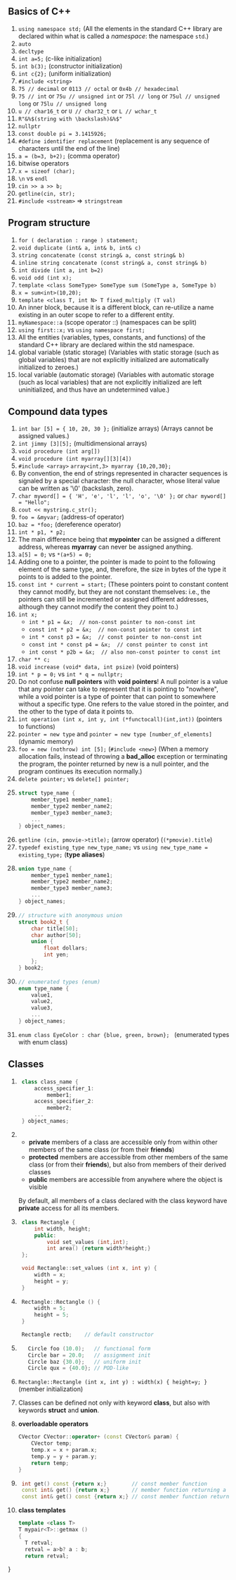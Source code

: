## Basics of C++
1. `using namespace std;` (All the elements in the standard C++ library are declared within what is called a *namespace*: the namespace `std`.)
2. `auto`
3. `decltype`
4. `int a=5;` (c-like initialization)
5. `int b(3);` (constructor initialization)
6. `int c{2};` (uniform initialization)
7. `#include <string>`
8. `75 // decimal` or `0113 // octal` or `0x4b // hexadecimal`
9. `75 // int` or `75u // unsigned int` or `75l // long` or `75ul // unsigned long` or `75lu // unsigned long` 
10.  `u // char16_t` or `U // char32_t` or `L // wchar_t`
11. `R"&%$(string with \backslash)&%$"`
12. `nullptr`
13. `const double pi = 3.1415926;`
14. `#define identifier replacement` (replacement is any sequence of characters until the end of the line)
15. `a = (b=3, b+2);` (comma operator)
16. bitwise operators
17. `x = sizeof (char);`
18. `\n` vs `endl`
19. `cin >> a >> b;`
20. `getline(cin, str);`
21. `#include <sstream>` => `stringstream`

## Program structure
1. `for ( declaration : range ) statement;`
2. `void duplicate (int& a, int& b, int& c)`
3. `string concatenate (const string& a, const string& b)`
4. `inline string concatenate (const string& a, const string& b)`
5. `int divide (int a, int b=2)`
6. `void odd (int x);`
7. `template <class SomeType> SomeType sum (SomeType a, SomeType b)`
8. `x = sum<int>(10,20);`
9. `template <class T, int N> T fixed_multiply (T val)`
10. An inner block, because it is a different block, can re-utilize a name existing in an outer scope to refer to a different entity.
11. `myNamespace::a` (scope operator ::) (namespaces can be split)
12. `using first::x;` vs `using namespace first;`
13. All the entities (variables, types, constants, and functions) of the standard C++ library are declared within the std namespace.
14. global variable (static storage) (Variables with static storage (such as global variables) that are not explicitly initialized are automatically initialized to zeroes.)
15. local variable (automatic storage) (Variables with automatic storage (such as local variables) that are not explicitly initialized are left uninitialized, and thus have an undetermined value.)

## Compound data types
1. `int bar [5] = { 10, 20, 30 };` (initialize arrays) (Arrays cannot be assigned values.)
2. `int jimmy [3][5];` (multidimensional arrays)
3. `void procedure (int arg[])`
4. `void procedure (int myarray[][3][4])`
5. `#include <array>` `array<int,3> myarray {10,20,30};`
6. By convention, the end of strings represented in character sequences is signaled by a special character: the null character, whose literal value can be written as '\0' (backslash, zero).
7. `char myword[] = { 'H', 'e', 'l', 'l', 'o', '\0' };` or `char myword[] = "Hello";`
8. `cout << mystring.c_str();`
9. `foo = &myvar;` (address-of operator)
10. `baz = *foo;` (dereference operator)
11. `int * p1, * p2;`
12. The main difference being that **mypointer** can be assigned a different address, whereas **myarray** can never be assigned anything.
13. `a[5] = 0;` vs `*(a+5) = 0;`
14. Adding one to a pointer, the pointer is made to point to the following element of the same type, and, therefore, the size in bytes of the type it points to is added to the pointer.
15. `const int * current = start;` (These pointers point to constant content they cannot modify, but they are not constant themselves: i.e., the pointers can still be incremented or assigned different addresses, although they cannot modify the content they point to.)
16. `int x;`
	- `int * p1 = &x;  // non-const pointer to non-const int`
	- `const int * p2 = &x;  // non-const pointer to const int`
	-  `int * const p3 = &x;  // const pointer to non-const int`
	- `const int * const p4 = &x;  // const pointer to const int`
	- `int const * p2b = &x;  // also non-const pointer to const int`
17. `char ** c;`
18. `void increase (void* data, int psize)` (void pointers)
19. `int * p = 0;` vs `int * q = nullptr;`
20. Do not confuse **null pointers** with **void pointers**! A null pointer is a value that any pointer can take to represent that it is pointing to "nowhere", while a void pointer is a type of pointer that can point to somewhere without a specific type. One refers to the value stored in the pointer, and the other to the type of data it points to.
21. `int operation (int x, int y, int (*functocall)(int,int))` (pointers to functions)
22. `pointer = new type` and `pointer = new type [number_of_elements]` (dynamic memory)
23. `foo = new (nothrow) int [5];` (`#include <new>`) (When a memory allocation fails, instead of throwing a **bad_alloc** exception or terminating the program, the pointer returned by new is a null pointer, and the program continues its execution normally.)
24. `delete pointer;` vs `delete[] pointer;`
25. ```c++
	struct type_name {
		member_type1 member_name1;
		member_type2 member_name2;
		member_type3 member_name3;
		...
	} object_names;
	```
26. `getline (cin, pmovie->title);` (arrow operator) (`(*pmovie).title`)
27. `typedef existing_type new_type_name;` vs `using new_type_name = existing_type;` (**type aliases**)
28. ```c++
	union type_name {
		member_type1 member_name1;
		member_type2 member_name2;
		member_type3 member_name3;
		...
	} object_names;
	```
29. ```c++
	// structure with anonymous union
	struct book2_t {
		char title[50];
		char author[50];
		union {
			float dollars;
			int yen;
		};
	} book2;
	```
30. ```c++
	// enumerated types (enum)
	enum type_name {
		value1,
		value2,
		value3,
		...
	} object_names;
	```
31. `enum class EyeColor : char {blue, green, brown}; ` (enumerated types with enum class)

## Classes
1. ```c++
	class class_name {
		access_specifier_1:
			member1;
		access_specifier_2:
			member2;
		...
	} object_names;
	```
2. - **private** members of a class are accessible only from within other members of the same class (or from their **friends**)
	- **protected** members are accessible from other members of the same class (or from their **friends**), but also from members of their derived classes
	- **public** members are accessible from anywhere where the object is visible
	
	By default, all members of a class declared with the class keyword have **private** access for all its members.
3. ```c++
	class Rectangle {
		int width, height;
		public:
			void set_values (int,int);
			int area() {return width*height;}
	};
	
	void Rectangle::set_values (int x, int y) {
		width = x;
		height = y;
	}
	```
4. ```c++
	Rectangle::Rectangle () {
		width = 5;
		height = 5;
	}
	
	Rectangle rectb;	// default constructor
	```
5. ```c++
	  Circle foo (10.0);   // functional form
	  Circle bar = 20.0;   // assignment init
	  Circle baz {30.0};   // uniform init
	  Circle qux = {40.0}; // POD-like
	```
6. `Rectangle::Rectangle (int x, int y) : width(x) { height=y; }` (member initialization)
7. Classes can be defined not only with keyword **class**, but also with keywords **struct** and **union**.
8. **overloadable operators**
	```c++
	CVector CVector::operator+ (const CVector& param) {
		CVector temp;
		temp.x = x + param.x;
		temp.y = y + param.y;
		return temp;
	}
	```
9. ```c++
	int get() const {return x;}        // const member function
	const int& get() {return x;}       // member function returning a const&
	const int& get() const {return x;} // const member function returning a const& 
	```
10. **class templates**
	```c++
	template <class T>
	T mypair<T>::getmax ()
	{
	  T retval;
	  retval = a>b? a : b;
	  return retval;
}
		
<!--stackedit_data:
eyJoaXN0b3J5IjpbMTE0MTQzODIwN119
-->